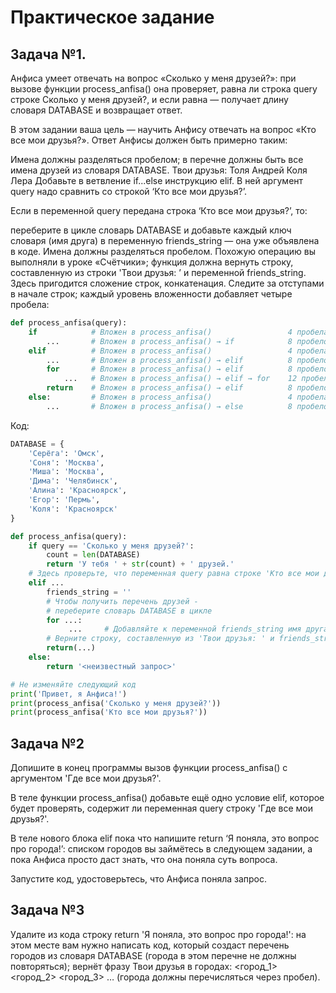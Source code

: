 # Практическое задание
## Задача №1.

Анфиса умеет отвечать на вопрос «Сколько у меня друзей?»: при вызове функции process_anfisa() она проверяет, равна ли строка query строке Сколько у меня друзей?, и если равна — получает длину словаря DATABASE и возвращает ответ.

В этом задании ваша цель — научить Анфису отвечать на вопрос «Кто все мои друзья?». Ответ Анфисы должен быть примерно таким:

 Имена должны разделяться пробелом; 
 в перечне должны быть все имена друзей из словаря DATABASE.
Твои друзья: Толя Андрей Коля Лера
Добавьте в ветвление if...else инструкцию elif. В ней аргумент query надо сравнить со строкой ‘Кто все мои друзья?’.

Если в переменной query передана строка ‘Кто все мои друзья?’, то:

переберите в цикле словарь DATABASE и добавьте каждый ключ словаря (имя друга) в переменную friends_string — она уже объявлена в коде. Имена должны разделяться пробелом. Похожую операцию вы выполняли в уроке «Счётчики»;
функция должна вернуть строку, составленную из строки 'Твои друзья: ’ и переменной friends_string. Здесь пригодится сложение строк, конкатенация.
Следите за отступами в начале строк; каждый уровень вложенности добавляет четыре пробела:

```py
def process_anfisa(query):
    if            # Вложен в process_anfisa()                 4 пробела
        ...       # Вложен в process_anfisa() → if            8 пробелов
    elif          # Вложен в process_anfisa()                 4 пробела
        ...       # Вложен в process_anfisa() → elif          8 пробелов
        for       # Вложен в process_anfisa() → elif          8 пробелов
            ...   # Вложен в process_anfisa() → elif → for    12 пробелов
        return    # Вложен в process_anfisa() → elif          8 пробелов
    else:         # Вложен в process_anfisa()                 4 пробела
        ...       # Вложен в process_anfisa() → else          8 пробелов
```
Код:
```py
DATABASE = {
    'Серёга': 'Омск',
    'Соня': 'Москва',
    'Миша': 'Москва',
    'Дима': 'Челябинск',
    'Алина': 'Красноярск',
    'Егор': 'Пермь',
    'Коля': 'Красноярск'
}

def process_anfisa(query):
    if query == 'Сколько у меня друзей?':
        count = len(DATABASE)
        return 'У тебя ' + str(count) + ' друзей.'
    # Здесь проверьте, что переменная query равна строке 'Кто все мои друзья?'
    elif ...  
        friends_string = ''
        # Чтобы получить перечень друзей - 
        # переберите словарь DATABASE в цикле
        for ...:     
             ...     # Добавляйте к переменной friends_string имя друга и пробел
        # Верните строку, составленную из 'Твои друзья: ' и friends_string 
        return(...)  
    else:
        return '<неизвестный запрос>'

# Не изменяйте следующий код
print('Привет, я Анфиса!')
print(process_anfisa('Сколько у меня друзей?'))
print(process_anfisa('Кто все мои друзья?'))
```

## Задача №2
Допишите в конец программы вызов функции process_anfisa() с аргументом 'Где все мои друзья?'.

В теле функции process_anfisa() добавьте ещё одно условие elif, которое будет проверять, содержит ли переменная query строку 'Где все мои друзья?'.

В теле нового блока elif пока что напишите return ‘Я поняла, это вопрос про города!’: списком городов вы займётесь в следующем задании, а пока Анфиса просто даст знать, что она поняла суть вопроса.

Запустите код, удостоверьтесь, что Анфиса поняла запрос.

## Задача №3
Удалите из кода строку return 'Я поняла, это вопрос про города!': на этом месте вам нужно написать код, который создаст перечень городов из словаря DATABASE (города в этом перечне не должны повторяться); вернёт фразу Твои друзья в городах: <город_1> <город_2> <город_3> … (города должны перечисляться через пробел).